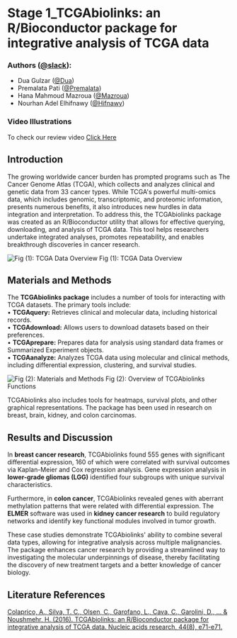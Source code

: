# **Stage 1_TCGAbiolinks: an R/Bioconductor package for integrative analysis of TCGA data**
### **Authors** ([@slack](https://slack.com/)):
- Dua Gulzar ([@Dua](https://hackbiointern-leo4437.slack.com/team/U07K6A4L18C))
- Premalata Pati ([@Premalata](https://hackbiointern-leo4437.slack.com/team/U07JD8NKQ30))
- Hana Mahmoud Mazroua ([@Mazroua](https://hackbiointern-leo4437.slack.com/team/U07K7K6PVKQ))
- Nourhan Adel Elhifnawy ([@Hifnawy](https://hackbiointern-leo4437.slack.com/team/U07L328NPHN))

### **Video Illustrations**
To check our review video [Click Here](https://www.linkedin.com/posts/nourhan-elhifnawy-577a491b4_cancerresearch-bioinformatics-genesignatures-activity-7238161607745241089-FnLT?utm_source=share&utm_medium=member_android)
## **Introduction**
The growing worldwide cancer burden has prompted programs such as The Cancer Genome Atlas (TCGA), which collects and analyzes clinical and genetic data from 33 cancer types. While TCGA's powerful multi-omics data, which includes genomic, transcriptomic, and proteomic information, presents numerous benefits, it also introduces new hurdles in data integration and interpretation. To address this, the TCGAbiolinks package was created as an R/Bioconductor utility that allows for effective querying, downloading, and analysis of TCGA data. This tool helps researchers undertake integrated analyses, promotes repeatability, and enables breakthrough discoveries in cancer research.

![Fig (1): TCGA Data Overview](https://oup.silverchair-cdn.com/oup/backfile/Content_public/Journal/nar/44/8/10.1093_nar_gkv1507/3/m_gkv1507fig1.jpeg?Expires=1728497241&Signature=re8h2H-lfFR3XPXyJnwLqhhnjnipaMhHIlQ2MgUmsTk9bxU6ceinMfV9K-qoI2jNozHyn-zc2z6SePtUmJjYztNsvTfi8mPo9g7iwN3PW2f4Bf1zvT~YcG1djzeLDx8oGilpq0IG5V9vBAGkkWqA9CugU-0vlhxYsrToEUerZrro2PiVDhXSUgkESgKn9Obe8LqppPQU~buPFMiGv3GiI1EwW2~-BynUH2xPMsyGYxUp3cFwKe27lAWnrjJNB6hubFFlICbOaGOCvb36B403EU0xnpWa-ahjwQ45ZqrUGHGSLjRKXtknLM-rvrG0lb-~Ic0~s3m-YdamoQMt8FjlXg__&Key-Pair-Id=APKAIE5G5CRDK6RD3PGA)
Fig (1): TCGA Data Overview
## **Materials and Methods**
The **TCGAbiolinks package** includes a number of tools for interacting with TCGA datasets. The primary tools include: \
•	**TCGAquery:** Retrieves clinical and molecular data, including historical records.\
•	**TCGAdownload:** Allows users to download datasets based on their preferences.\
•	**TCGAprepare:** Prepares data for analysis using standard data frames or Summarized Experiment objects.\
•	**TCGAanalyze:** Analyzes TCGA data using molecular and clinical methods, including differential expression, clustering, and survival studies. 

![Fig (2): Materials and Methods](https://oup.silverchair-cdn.com/oup/backfile/Content_public/Journal/nar/44/8/10.1093_nar_gkv1507/3/m_gkv1507fig2.jpeg?Expires=1728497241&Signature=Q4U2gvAiNQtzCJU~-bw~6Rvmxn8-DsXEmMYH96cMUMp8XGuaFd9hLUnkaQow3mpCHq2oub4jaIKmBPVlqWIy42VyJFqwYTR-wJq-MUKSso5X3sFXTB9qO20-Lsb1r-ZXYqL3ddbCdoisJ8s4-hiLNTMEVZvE-jM10SN3xOaAe9vqeOB5VtsMvf~mvNgjI2d68QZ1Q80AULyqCdCebH9KGKIgHuXd7fXnma2XjM~3PGpaG9puWIIP6P3cMyOni6d3Vb0PnbUw-aYbjzNvJUsEStbmhfNN0djGeTh~K9rsdy0xtPxVNMEwozE2Ta766G6rZwT1dDjNP6ECBg~6IRfJ3g__&Key-Pair-Id=APKAIE5G5CRDK6RD3PGA)
Fig (2): Overview of TCGAbiolinks Functions

TCGAbiolinks also includes tools for heatmaps, survival plots, and other graphical representations. The package has been used in research on breast, brain, kidney, and colon carcinomas. 

## **Results and Discussion**
In **breast cancer research**, TCGAbiolinks found 555 genes with significant differential expression, 160 of which were correlated with survival outcomes via Kaplan-Meier and Cox regression analysis. Gene expression analysis in **lower-grade gliomas (LGG)** identified four subgroups with unique survival characteristics. 

Furthermore, in **colon cancer**, TCGAbiolinks revealed genes with aberrant methylation patterns that were related with differential expression. The **ELMER** software was used in **kidney cancer research** to build regulatory networks and identify key functional modules involved in tumor growth.

These case studies demonstrate TCGAbiolinks' ability to combine several data types, allowing for integrative analysis across multiple malignancies. The package enhances cancer research by providing a streamlined way to investigating the molecular underpinnings of disease, thereby facilitating the discovery of new treatment targets and a better knowledge of cancer biology. 

## **Literature References**

[Colaprico, A., Silva, T. C., Olsen, C., Garofano, L., Cava, C., Garolini, D., ... & Noushmehr, H. (2016). TCGAbiolinks: an R/Bioconductor package for integrative analysis of TCGA data. Nucleic acids research, 44(8), e71-e71.](https://academic.oup.com/nar/article/44/8/e71/2465925)

